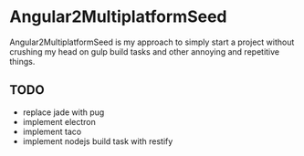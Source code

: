 # Angular2MultiplatformSeed
Angular2MultiplatformSeed is my approach to simply start a project without crushing my head on gulp build tasks and other annoying and repetitive things.

## TODO
+ replace jade with pug
+ implement electron
+ implement taco
+ implement nodejs build task with restify
